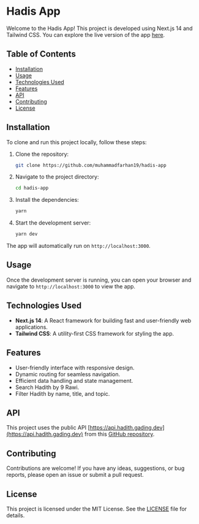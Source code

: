 # Hadis App

Welcome to the Hadis App! This project is developed using Next.js 14 and Tailwind CSS. You can explore the live version of the app [here](https://hadis-app.muhfarhan.vercel.app).

## Table of Contents
- [Installation](#installation)
- [Usage](#usage)
- [Technologies Used](#technologies-used)
- [Features](#features)
- [API](#api)
- [Contributing](#contributing)
- [License](#license)

## Installation

To clone and run this project locally, follow these steps:

1. Clone the repository:
    ```bash
    git clone https://github.com/muhammadfarhan19/hadis-app
    ```
   
2. Navigate to the project directory:
    ```bash
    cd hadis-app
    ```

3. Install the dependencies:
    ```bash
    yarn
    ```

4. Start the development server:
    ```bash
    yarn dev
    ```

The app will automatically run on `http://localhost:3000`.

## Usage

Once the development server is running, you can open your browser and navigate to `http://localhost:3000` to view the app.

## Technologies Used

- **Next.js 14**: A React framework for building fast and user-friendly web applications.
- **Tailwind CSS**: A utility-first CSS framework for styling the app.

## Features

- User-friendly interface with responsive design.
- Dynamic routing for seamless navigation.
- Efficient data handling and state management.
- Search Hadith by 9 Rawi.
- Filter Hadith by name, title, and topic.

## API

This project uses the public API [https://api.hadith.gading.dev](https://api.hadith.gading.dev) from this [GitHub repository](https://github.com/gadingnst/hadith-api).

## Contributing

Contributions are welcome! If you have any ideas, suggestions, or bug reports, please open an issue or submit a pull request.

## License

This project is licensed under the MIT License. See the [LICENSE](LICENSE) file for details.

